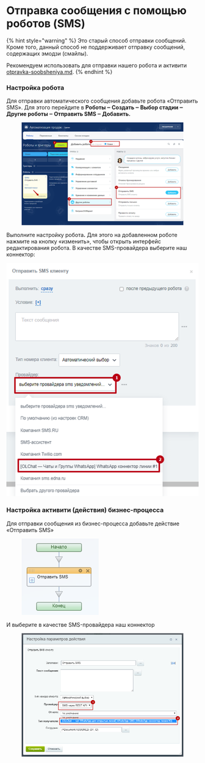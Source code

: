 # Отправка сообщения с помощью роботов (SMS)

{% hint style="warning" %}
Это старый способ отправки сообщений. Кроме того, данный способ не поддерживает отправку сообщений, содержащих эмодзи (смайлы).

Рекомендуем использовать для отправки нашего робота и активити [otpravka-soobsheniya.md](otpravka-soobsheniya.md "mention").
{% endhint %}

### Настройка робота

Для отправки автоматического сообщения добавьте робота «Отправить SMS». Для этого перейдите в **Роботы ‒ Создать ‒ Выбор стадии ‒ Другие роботы ‒ Отправить SMS ‒ Добавить.**

<figure><img src="../../.gitbook/assets/image (227).png" alt=""><figcaption></figcaption></figure>

Выполните настройку робот&#x430;**.** Для этого на добавленном роботе нажмите на кнопку «изменить», чтобы открыть интерфейс редактирования робота. В качестве SMS-провайдера выберите наш коннектор:

![](<../../.gitbook/assets/image (490).png>)

### Настройка активити (действия) бизнес-процесса

Для отправки сообщения из бизнес-процесса добавьте действие «Отправить SMS»

<figure><img src="../../.gitbook/assets/image (1142).png" alt=""><figcaption></figcaption></figure>

И выберите в качестве SMS-провайдера наш коннектор

<figure><img src="../../.gitbook/assets/image (1143).png" alt=""><figcaption></figcaption></figure>

